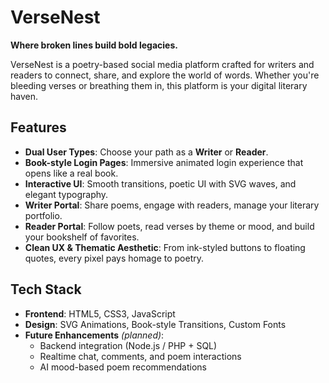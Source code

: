 # VerseNest

**Where broken lines build bold legacies.**

VerseNest is a poetry-based social media platform crafted for writers and readers to connect, share, and explore the world of words. Whether you're bleeding verses or breathing them in, this platform is your digital literary haven.


## Features

- **Dual User Types**: Choose your path as a **Writer** or **Reader**.
- **Book-style Login Pages**: Immersive animated login experience that opens like a real book.
- **Interactive UI**: Smooth transitions, poetic UI with SVG waves, and elegant typography.
- **Writer Portal**: Share poems, engage with readers, manage your literary portfolio.
- **Reader Portal**: Follow poets, read verses by theme or mood, and build your bookshelf of favorites.
- **Clean UX & Thematic Aesthetic**: From ink-styled buttons to floating quotes, every pixel pays homage to poetry.



## Tech Stack

- **Frontend**: HTML5, CSS3, JavaScript
- **Design**: SVG Animations, Book-style Transitions, Custom Fonts
- **Future Enhancements** *(planned)*:
  - Backend integration (Node.js / PHP + SQL)
  - Realtime chat, comments, and poem interactions
  - AI mood-based poem recommendations
